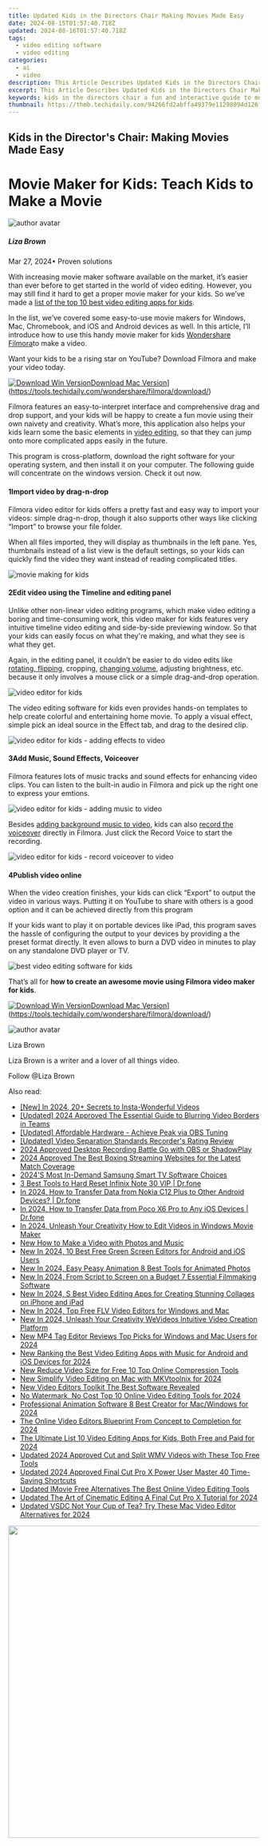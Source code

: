 ```yaml
---
title: Updated Kids in the Directors Chair Making Movies Made Easy
date: 2024-08-15T01:57:40.718Z
updated: 2024-08-16T01:57:40.718Z
tags: 
  - video editing software
  - video editing
categories: 
  - ai
  - video
description: This Article Describes Updated Kids in the Directors Chair Making Movies Made Easy
excerpt: This Article Describes Updated Kids in the Directors Chair Making Movies Made Easy
keywords: kids in the directors chair a fun and interactive guide to movie making,little directors big ideas teaching kids to make movies,the young directors handbook teach kids to make their own movies,windows movie making made easy top 7 editor options,kids in the directors chair making movies made easy,create shoot edit the ultimate kids movie making guide,kids in the directors chair a fun guide to making movies
thumbnail: https://thmb.techidaily.com/94266fd2abffa49379e11298094d126f869b761cee72b14ccd455aec2a0df5c4.jpg
---
```


## Kids in the Director's Chair: Making Movies Made Easy

# Movie Maker for Kids: Teach Kids to Make a Movie

![author avatar](https://lh5.googleusercontent.com/-AIMmjowaFs4/AAAAAAAAAAI/AAAAAAAAABc/Y5UmwDaI7HU/s250-c-k/photo.jpg)

##### Liza Brown

 Mar 27, 2024• Proven solutions

With increasing movie maker software available on the market, it’s easier than ever before to get started in the world of video editing. However, you may still find it hard to get a proper movie maker for your kids. So we’ve made a [list of the top 10 best video editing apps for kids](https://tools.techidaily.com/wondershare/filmora/download/).

In the list, we’ve covered some easy-to-use movie makers for Windows, Mac, Chromebook, and iOS and Android devices as well. In this article, I’ll introduce how to use this handy movie maker for kids [Wondershare Filmora](https://tools.techidaily.com/wondershare/filmora/download/)to make a video.

Want your kids to be a rising star on YouTube? Download Filmora and make your video today.

[![Download Win Version](https://images.wondershare.com/filmora/guide/download-btn-win.jpg)](https://tools.techidaily.com/wondershare/filmora/download/)[Download Mac Version](https://images.wondershare.com/filmora/guide/download-btn-mac.jpg)](https://tools.techidaily.com/wondershare/filmora/download/)

Filmora features an easy-to-interpret interface and comprehensive drag and drop support, and your kids will be happy to create a fun movie using their own naivety and creativity. What’s more, this application also helps your kids learn some the basic elements in [video editing](https://tools.techidaily.com/wondershare/filmora/download/), so that they can jump onto more complicated apps easily in the future.

This program is cross-platform, download the right software for your operating system, and then install it on your computer. The following guide will concentrate on the windows version. Check it out now.

#### 1Import video by drag-n-drop

Filmora video editor for kids offers a pretty fast and easy way to import your videos: simple drag-n-drop, though it also supports other ways like clicking “Import” to browse your file folder.

When all files imported, they will display as thumbnails in the left pane. Yes, thumbnails instead of a list view is the default settings, so your kids can quickly find the video they want instead of reading complicated titles.

![movie making for kids](https://images.wondershare.com/filmora/article-images/video-editor-main-interface-1.jpg)

#### 2Edit video using the Timeline and editing panel

Unlike other non-linear video editing programs, which make video editing a boring and time-consuming work, this video maker for kids features very intuitive timeline video editing and side-by-side previewing window. So that your kids can easily focus on what they're making, and what they see is what they get.

Again, in the editing panel, it couldn’t be easier to do video edits like [rotating, flipping,](https://tools.techidaily.com/wondershare/filmora/download/) cropping, [changing volume](https://tools.techidaily.com/wondershare/filmora/download/), adjusting brightness, etc. because it only involves a mouse click or a simple drag-and-drop operation.

![video editor for kids](https://images.wondershare.com/filmora/article-images/edit-videos-for-kids.jpg)

The video editing software for kids even provides hands-on templates to help create colorful and entertaining home movie. To apply a visual effect, simple pick an ideal source in the Effect tab, and drag to the desired clip.

![video editor for kids - adding effects to video](https://images.wondershare.com/filmora/article-images/apply-face-off-effects-to-change-face.jpg)

#### 3Add Music, Sound Effects, Voiceover

Filmora features lots of music tracks and sound effects for enhancing video clips. You can listen to the built-in audio in Filmora and pick up the right one to express your emtions.

![video editor for kids - adding music to video](https://images.wondershare.com/filmora/article-images/filmora9-audio-library.jpg)

Besides [adding background music to video](https://tools.techidaily.com/wondershare/filmora/download/), kids can also [record the voiceover](https://tools.techidaily.com/wondershare/filmora/download/) directly in Filmora. Just click the Record Voice to start the recording.

![video editor for kids - record voiceover  to video](https://images.wondershare.com/filmora/article-images/record-voiceover-filmora9.jpg)

#### 4Publish video online

When the video creation finishes, your kids can click “Export” to output the video in various ways. Putting it on YouTube to share with others is a good option and it can be achieved directly from this program

If your kids want to play it on portable devices like iPad, this program saves the hassle of configuring the output to your devices by providing a the preset format directly. It even allows to burn a DVD video in minutes to play on any standalone DVD player or TV.

![best video editing software for kids](https://images.wondershare.com/filmora/article-images/export-output.jpg)

That’s all for   **how to create an awesome movie using Filmora video maker for kids**.

[![Download Win Version](https://images.wondershare.com/filmora/guide/download-btn-win.jpg)](https://tools.techidaily.com/wondershare/filmora/download/)[Download Mac Version](https://images.wondershare.com/filmora/guide/download-btn-mac.jpg)](https://tools.techidaily.com/wondershare/filmora/download/)

![author avatar](https://lh5.googleusercontent.com/-AIMmjowaFs4/AAAAAAAAAAI/AAAAAAAAABc/Y5UmwDaI7HU/s250-c-k/photo.jpg)

Liza Brown

Liza Brown is a writer and a lover of all things video.

Follow @Liza Brown

<span class="atpl-alsoreadstyle">Also read:</span>
<div><ul>
<li><a href="https://instagram-videos.techidaily.com/new-in-2024-20plus-secrets-to-insta-wonderful-videos/"><u>[New] In 2024, 20+ Secrets to Insta-Wonderful Videos</u></a></li>
<li><a href="https://remote-screen-capture.techidaily.com/updated-2024-approved-the-essential-guide-to-blurring-video-borders-in-teams/"><u>[Updated] 2024 Approved  The Essential Guide to Blurring Video Borders in Teams</u></a></li>
<li><a href="https://video-capture.techidaily.com/updated-affordable-hardware-achieve-peak-via-obs-tuning/"><u>[Updated] Affordable Hardware - Achieve Peak via OBS Tuning</u></a></li>
<li><a href="https://screen-recording.techidaily.com/updated-video-separation-standards-recorders-rating-review/"><u>[Updated] Video Separation Standards  Recorder's Rating Review</u></a></li>
<li><a href="https://screen-capture.techidaily.com/2024-approved-desktop-recording-battle-go-with-obs-or-shadowplay/"><u>2024 Approved  Desktop Recording Battle  Go with OBS or ShadowPlay</u></a></li>
<li><a href="https://ai-live-streaming.techidaily.com/2024-approved-the-best-boxing-streaming-websites-for-the-latest-match-coverage/"><u>2024 Approved The Best Boxing Streaming Websites for the Latest Match Coverage</u></a></li>
<li><a href="https://techtrends.techidaily.com/2024s-most-in-demand-samsung-smart-tv-software-choices/"><u>2024'S Most In-Demand Samsung Smart TV Software Choices</u></a></li>
<li><a href="https://phone-solutions.techidaily.com/3-best-tools-to-hard-reset-infinix-note-30-vip-drfone-by-drfone-reset-android-reset-android/"><u>3 Best Tools to Hard Reset Infinix Note 30 VIP | Dr.fone</u></a></li>
<li><a href="https://android-transfer.techidaily.com/in-2024-how-to-transfer-data-from-nokia-c12-plus-to-other-android-devices-drfone-by-drfone-transfer-from-android-transfer-from-android/"><u>In 2024, How to Transfer Data from Nokia C12 Plus to Other Android Devices? | Dr.fone</u></a></li>
<li><a href="https://android-transfer.techidaily.com/in-2024-how-to-transfer-data-from-poco-x6-pro-to-any-ios-devices-drfone-by-drfone-transfer-from-android-transfer-from-android/"><u>In 2024, How to Transfer Data from Poco X6 Pro to Any iOS Devices | Dr.fone</u></a></li>
<li><a href="https://ai-video-apps.techidaily.com/in-2024-unleash-your-creativity-how-to-edit-videos-in-windows-movie-maker/"><u>In 2024, Unleash Your Creativity How to Edit Videos in Windows Movie Maker</u></a></li>
<li><a href="https://ai-driven-video-production.techidaily.com/new-how-to-make-a-video-with-photos-and-music/"><u>New How to Make a Video with Photos and Music</u></a></li>
<li><a href="https://ai-driven-video-production.techidaily.com/new-in-2024-10-best-free-green-screen-editors-for-android-and-ios-users/"><u>New In 2024, 10 Best Free Green Screen Editors for Android and iOS Users</u></a></li>
<li><a href="https://ai-driven-video-production.techidaily.com/new-in-2024-easy-peasy-animation-8-best-tools-for-animated-photos/"><u>New In 2024, Easy Peasy Animation 8 Best Tools for Animated Photos</u></a></li>
<li><a href="https://ai-driven-video-production.techidaily.com/new-in-2024-from-script-to-screen-on-a-budget-7-essential-filmmaking-software/"><u>New In 2024, From Script to Screen on a Budget 7 Essential Filmmaking Software</u></a></li>
<li><a href="https://ai-driven-video-production.techidaily.com/new-in-2024-s-best-video-editing-apps-for-creating-stunning-collages-on-iphone-and-ipad/"><u>New In 2024, S Best Video Editing Apps for Creating Stunning Collages on iPhone and iPad</u></a></li>
<li><a href="https://ai-driven-video-production.techidaily.com/new-in-2024-top-free-flv-video-editors-for-windows-and-mac/"><u>New In 2024, Top Free FLV Video Editors for Windows and Mac</u></a></li>
<li><a href="https://ai-driven-video-production.techidaily.com/new-in-2024-unleash-your-creativity-wevideos-intuitive-video-creation-platform/"><u>New In 2024, Unleash Your Creativity WeVideos Intuitive Video Creation Platform</u></a></li>
<li><a href="https://ai-driven-video-production.techidaily.com/new-mp4-tag-editor-reviews-top-picks-for-windows-and-mac-users-for-2024/"><u>New MP4 Tag Editor Reviews Top Picks for Windows and Mac Users for 2024</u></a></li>
<li><a href="https://ai-driven-video-production.techidaily.com/new-ranking-the-best-video-editing-apps-with-music-for-android-and-ios-devices-for-2024/"><u>New Ranking the Best Video Editing Apps with Music for Android and iOS Devices for 2024</u></a></li>
<li><a href="https://ai-driven-video-production.techidaily.com/new-reduce-video-size-for-free-10-top-online-compression-tools/"><u>New Reduce Video Size for Free 10 Top Online Compression Tools</u></a></li>
<li><a href="https://ai-driven-video-production.techidaily.com/new-simplify-video-editing-on-mac-with-mkvtoolnix-for-2024/"><u>New Simplify Video Editing on Mac with MKVtoolnix for 2024</u></a></li>
<li><a href="https://ai-driven-video-production.techidaily.com/new-video-editors-toolkit-the-best-software-revealed/"><u>New Video Editors Toolkit The Best Software Revealed</u></a></li>
<li><a href="https://ai-driven-video-production.techidaily.com/no-watermark-no-cost-top-10-online-video-editing-tools-for-2024/"><u>No Watermark, No Cost Top 10 Online Video Editing Tools for 2024</u></a></li>
<li><a href="https://ai-driven-video-production.techidaily.com/professional-animation-software-8-best-creator-for-macwindows-for-2024/"><u>Professional Animation Software 8 Best Creator for Mac/Windows for 2024</u></a></li>
<li><a href="https://ai-driven-video-production.techidaily.com/the-online-video-editors-blueprint-from-concept-to-completion-for-2024/"><u>The Online Video Editors Blueprint From Concept to Completion for 2024</u></a></li>
<li><a href="https://ai-driven-video-production.techidaily.com/the-ultimate-list-10-video-editing-apps-for-kids-both-free-and-paid-for-2024/"><u>The Ultimate List 10 Video Editing Apps for Kids, Both Free and Paid for 2024</u></a></li>
<li><a href="https://ai-driven-video-production.techidaily.com/updated-2024-approved-cut-and-split-wmv-videos-with-these-top-free-tools/"><u>Updated 2024 Approved Cut and Split WMV Videos with These Top Free Tools</u></a></li>
<li><a href="https://ai-driven-video-production.techidaily.com/updated-2024-approved-final-cut-pro-x-power-user-master-40-time-saving-shortcuts/"><u>Updated 2024 Approved Final Cut Pro X Power User Master 40 Time-Saving Shortcuts</u></a></li>
<li><a href="https://ai-driven-video-production.techidaily.com/updated-imovie-free-alternatives-the-best-online-video-editing-tools/"><u>Updated IMovie Free Alternatives The Best Online Video Editing Tools</u></a></li>
<li><a href="https://ai-driven-video-production.techidaily.com/updated-the-art-of-cinematic-editing-a-final-cut-pro-x-tutorial-for-2024/"><u>Updated The Art of Cinematic Editing A Final Cut Pro X Tutorial for 2024</u></a></li>
<li><a href="https://ai-driven-video-production.techidaily.com/updated-vsdc-not-your-cup-of-tea-try-these-mac-video-editor-alternatives-for-2024/"><u>Updated VSDC Not Your Cup of Tea? Try These Mac Video Editor Alternatives for 2024</u></a></li>
</ul></div>

<ins class="adsbygoogle"
      style="display:block"
      data-ad-client="ca-pub-7571918770474297"
      data-ad-slot="8358498916"
      data-ad-format="auto"
      data-full-width-responsive="true"></ins>
<!-- affiliate ads begin -->
<a href="https://electronicx.pxf.io/c/5597632/1872496/14483" target="_top" id="1872496"><img src="//a.impactradius-go.com/display-ad/14483-1872496" border="0" alt="" width="750" height="625"/></a><img height="0" width="0" src="https://imp.pxf.io/i/5597632/1872496/14483" style="position:absolute;visibility:hidden;" border="0" />
<!-- affiliate ads end -->